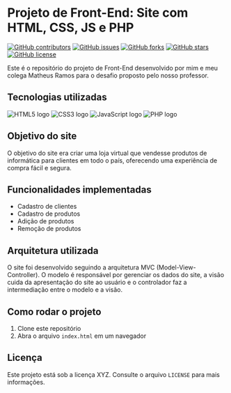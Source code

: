 # Projeto de Front-End: Site com HTML, CSS, JS e PHP

[![GitHub contributors](https://img.shields.io/github/contributors/LojaPW/LojaPW)](https://github.com/LojaPW/LojaPW/graphs/contributors)
[![GitHub issues](https://img.shields.io/github/issues/LojaPW/LojaPW)](https://github.com/LojaPW/LojaPW/issues)
[![GitHub forks](https://img.shields.io/github/forks/LojaPW/LojaPW)](https://github.com/LojaPW/LojaPW/network)
[![GitHub stars](https://img.shields.io/github/stars/LojaPW/LojaPW)](https://github.com/LojaPW/LojaPW/stargazers)
[![GitHub license](https://img.shields.io/github/license/LojaPW/LojaPW)](https://github.com/LojaPW/LojaPW/blob/main/LICENSE)

Este é o repositório do projeto de Front-End desenvolvido por mim e meu colega Matheus Ramos para o desafio proposto pelo nosso professor.

## Tecnologias utilizadas

<div style={'display:flex; padding: 5px;'}>
 <img src="https://img.shields.io/badge/HTML5-E34F26?logo=html5&logoColor=white&style=flat-square" alt="HTML5 logo"> 
 <img src="https://img.shields.io/badge/CSS3-1572B6?logo=css3&logoColor=white&style=flat-square" alt="CSS3 logo"> 
 <img src="https://img.shields.io/badge/JavaScript-F7DF1E?logo=javascript&logoColor=black&style=flat-square" alt="JavaScript logo"> 
 <img src="https://img.shields.io/badge/PHP-777BB4?logo=php&logoColor=white&style=flat-square" alt="PHP logo"> 
</div>

## Objetivo do site

O objetivo do site era criar uma loja virtual que vendesse produtos de informática para clientes em todo o país, oferecendo uma experiência de compra fácil e segura.

## Funcionalidades implementadas

- Cadastro de clientes
- Cadastro de produtos
- Adição de produtos
- Remoção de produtos

## Arquitetura utilizada

O site foi desenvolvido seguindo a arquitetura MVC (Model-View-Controller). O modelo é responsável por gerenciar os dados do site, a visão cuida da apresentação do site ao usuário e o controlador faz a intermediação entre o modelo e a visão.

## Como rodar o projeto

1. Clone este repositório
2. Abra o arquivo `index.html` em um navegador


## Licença

Este projeto está sob a licença XYZ. Consulte o arquivo `LICENSE` para mais informações.
